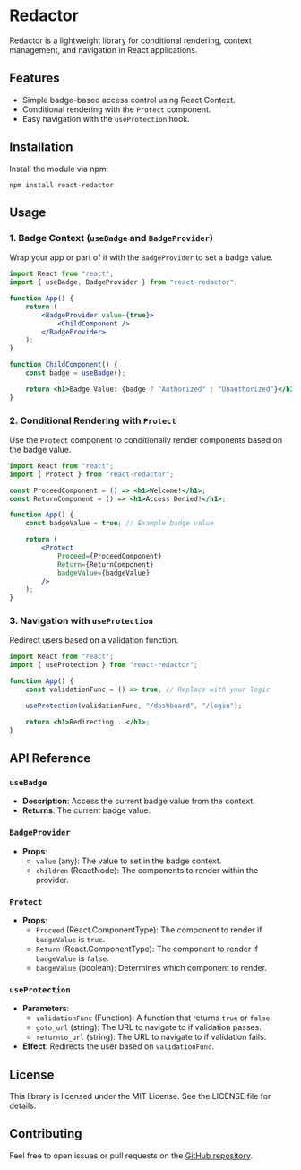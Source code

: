
# Redactor

Redactor is a lightweight library for conditional rendering, context management, and navigation in React applications.

## Features
- Simple badge-based access control using React Context.
- Conditional rendering with the `Protect` component.
- Easy navigation with the `useProtection` hook.

## Installation

Install the module via npm:

```
npm install react-redactor
```

## Usage

### 1. Badge Context (`useBadge` and `BadgeProvider`)

Wrap your app or part of it with the `BadgeProvider` to set a badge value.

```jsx
import React from "react";
import { useBadge, BadgeProvider } from "react-redactor";

function App() {
    return (
        <BadgeProvider value={true}>
            <ChildComponent />
        </BadgeProvider>
    );
}

function ChildComponent() {
    const badge = useBadge();

    return <h1>Badge Value: {badge ? "Authorized" : "Unauthorized"}</h1>;
}
```

### 2. Conditional Rendering with `Protect`

Use the `Protect` component to conditionally render components based on the badge value.

```jsx
import React from "react";
import { Protect } from "react-redactor";

const ProceedComponent = () => <h1>Welcome!</h1>;
const ReturnComponent = () => <h1>Access Denied!</h1>;

function App() {
    const badgeValue = true; // Example badge value

    return (
        <Protect
            Proceed={ProceedComponent}
            Return={ReturnComponent}
            badgeValue={badgeValue}
        />
    );
}
```

### 3. Navigation with `useProtection`

Redirect users based on a validation function.

```jsx
import React from "react";
import { useProtection } from "react-redactor";

function App() {
    const validationFunc = () => true; // Replace with your logic

    useProtection(validationFunc, "/dashboard", "/login");

    return <h1>Redirecting...</h1>;
}
```

## API Reference

### `useBadge`
- **Description**: Access the current badge value from the context.
- **Returns**: The current badge value.

### `BadgeProvider`
- **Props**:
  - `value` (any): The value to set in the badge context.
  - `children` (ReactNode): The components to render within the provider.

### `Protect`
- **Props**:
  - `Proceed` (React.ComponentType): The component to render if `badgeValue` is `true`.
  - `Return` (React.ComponentType): The component to render if `badgeValue` is `false`.
  - `badgeValue` (boolean): Determines which component to render.

### `useProtection`
- **Parameters**:
  - `validationFunc` (Function): A function that returns `true` or `false`.
  - `goto_url` (string): The URL to navigate to if validation passes.
  - `returnto_url` (string): The URL to navigate to if validation fails.
- **Effect**: Redirects the user based on `validationFunc`.

## License

This library is licensed under the MIT License. See the LICENSE file for details.

## Contributing

Feel free to open issues or pull requests on the [GitHub repository](https://github.com/websitedeb/Redactor).
